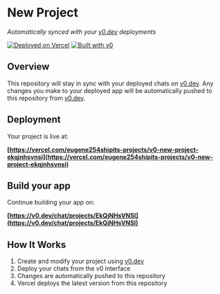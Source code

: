 # New Project

*Automatically synced with your [v0.dev](https://v0.dev) deployments*

[![Deployed on Vercel](https://img.shields.io/badge/Deployed%20on-Vercel-black?style=for-the-badge&logo=vercel)](https://vercel.com/eugene254shipits-projects/v0-new-project-ekqjnhsvnsi)
[![Built with v0](https://img.shields.io/badge/Built%20with-v0.dev-black?style=for-the-badge)](https://v0.dev/chat/projects/EkQjNHsVNSI)

## Overview

This repository will stay in sync with your deployed chats on [v0.dev](https://v0.dev).
Any changes you make to your deployed app will be automatically pushed to this repository from [v0.dev](https://v0.dev).

## Deployment

Your project is live at:

**[https://vercel.com/eugene254shipits-projects/v0-new-project-ekqjnhsvnsi](https://vercel.com/eugene254shipits-projects/v0-new-project-ekqjnhsvnsi)**

## Build your app

Continue building your app on:

**[https://v0.dev/chat/projects/EkQjNHsVNSI](https://v0.dev/chat/projects/EkQjNHsVNSI)**

## How It Works

1. Create and modify your project using [v0.dev](https://v0.dev)
2. Deploy your chats from the v0 interface
3. Changes are automatically pushed to this repository
4. Vercel deploys the latest version from this repository
